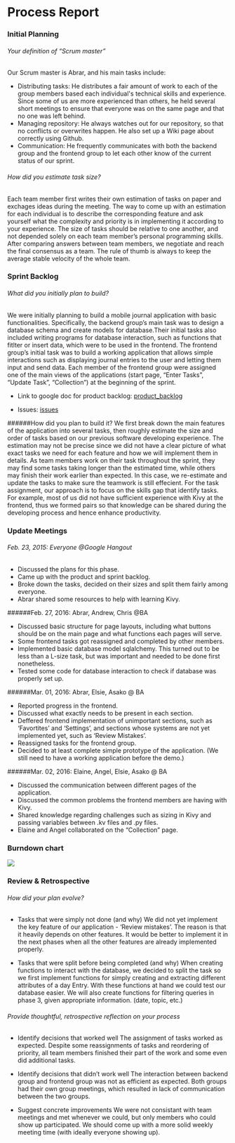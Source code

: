 # Process Report
### Initial Planning
###### Your definition of “Scrum master”
Our Scrum master is Abrar, and his main tasks include:
- Distributing tasks: He distributes a fair amount of work to each of the group members based each individual's technical skills and experience. Since some of us are more experienced than others, he held several short meetings to ensure that everyone was on the same page and that no one was left behind.
- Managing repository: He always watches out for our repository, so that no conflicts or overwrites happen. He also set up a Wiki page about correctly using Github.
- Communication: He frequently communicates with both the backend group and the frontend group to let each other know of the current status of our sprint.

###### How did you estimate task size?
Each team member first writes their own estimation of tasks on paper and exchages ideas during the meeting. The way to come up with an estimation for each individual is to describe the corresponding feature and ask yourself what the complexity and priority is in implementing it according to your experience. The size of tasks should be relative to one another, and not depended solely on each team member’s personal programming skills. After comparing answers between team members, we negotiate and reach the final consensus as a team. The rule of thumb is always to keep the average stable velocity of the whole team.

### Sprint Backlog
###### What did you initially plan to build?
We were initially planning to build a mobile journal application with basic functionalities. Specifically, the backend group’s main task was to design a database schema and create models for database.Their initial tasks also included writing programs for database interaction, such as functions that fitlter or insert data, which were to be used in the frontend. The frontend group’s initial task was to build a working application that allows simple interactions such as displaying journal entries to the user and letting them input and send data. Each member of the frontend group were assigned one of the main views of the applications (start page, “Enter Tasks”, “Update Task”, “Collection”) at the beginning of the sprint.

- Link to google doc for product backlog:
[product_backlog](https://docs.google.com/document/d/1uXtG43CzZRig-FC1BOYNw3aYHi4ZhYMMwEpc99hQ6J8/edit)

- Issues:
[issues](https://github.com/csc301-winter-2016/project-team12/issues)

######How did you plan to build it?
We first break down the main features of the application into several tasks, then roughly estimate the size and order of tasks based on our previous software developing experience. The estimation may not be precise since we did not have a clear picture of what exact tasks we need for each feature and how we will implement them in details. As team members work on their task throughout the sprint, they may find some tasks taking longer than the estimated time, while others may finish their work earlier than expected. In this case, we re-estimate and update the tasks to make sure the teamwork is still effecient.
For the task assignment, our approach is to focus on the skills gap that identify tasks. For example, most of us did not have sufficient experience with Kivy at the frontend, thus we formed pairs so that knowledge can be shared during the developing process and hence enhance productivity. 


### Update Meetings
###### Feb. 23, 2015: Everyone @Google Hangout
- Discussed the plans for this phase.
- Came up with the product and sprint backlog.
- Broke down the tasks, decided on their sizes and split them fairly among everyone.
- Abrar shared some resources to help with learning Kivy.

######Feb. 27, 2016: Abrar, Andrew, Chris @BA
- Discussed basic structure for page layouts, including what buttons should be on the main page and what functions each pages will serve.
- Some frontend tasks got reassigned and completed by other members.
- Implemented basic database model sqlalchemy. This turned out to be less than a L-size task, but was important and needed to be done first nonetheless.
- Tested some code for database interaction to check if database was properly set up.

######Mar. 01, 2016: Abrar, Elsie, Asako @ BA
- Reported progress in the frontend.
- Discussed what exactly needs to be present in each section.
- Deffered frontend implementation of unimportant sections, such as ‘Favortites’ and ‘Settings’, and sections whose systems are not yet implemented yet, such as ‘Review Mistakes’.
- Reassigned tasks for the frontend group.
- Decided to at least complete simple prototype of the application. (We still need to have a working application before the demo.)

######Mar. 02, 2016: Elaine, Angel, Elsie, Asako @ BA
- Discussed the communication between different pages of the application.
- Discussed the common problems the frontend members are having with Kivy.
- Shared knowledge regarding challenges such as sizing in Kivy and passing variables between .kv files and .py files.
- Elaine and Angel collaborated on the “Collection” page.

### Burndown chart
![](https://github.com/csc301-winter-2016/project-team12/blob/master/doc/phase2/images/burndown.png) 



### Review & Retrospective
###### How did your plan evolve?
- Tasks that were simply not done (and why)
We did not yet implement the key feature of our application - ‘Review mistakes’. The reason is that it heavily depends on other features. It would be better to implement it in the next phases when all the other features are already implemented properly.

- Tasks that were split before being completed (and why)
When creating functions to interact with the database, we decided to split the task so we first implement functions for simply creating and extracting different attributes of a day Entry. With these functions at hand we could test our database easier. We will also create functions for filtering queries in phase 3, given appropriate information. (date, topic, etc.)

###### Provide thoughtful, retrospective reflection on your process
- Identify decisions that worked well 
The assignment of tasks worked as expected. Despite some reassignments of tasks and reordering of priority, all team members finished their part of the work and some even did additional tasks.

- Identify decisions that didn’t work well
The interaction between backend group and frontend group was not as efficient as expected. Both groups had their own group meetings, which resulted in lack of communication between the two groups.

- Suggest concrete improvements
We were not consistant with team meetings and met whenever we could, but only members who could show up participated. We should come up with a more solid weekly meeting time (with ideally everyone showing up).




